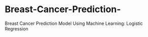 # Breast-Cancer-Prediction-
Breast Cancer Prediction Model Using Machine Learning: Logistic Regression
